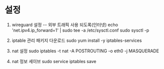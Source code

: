 
# 설정

1. wireguard 설정
-- 외부 트래픽 사용 되도록(인터넷)
echo 'net.ipv4.ip_forward=1' | sudo tee -a /etc/sysctl.conf
sudo sysctl -p

2. iptable 관리 패키지 다운로드 
sudo yum install -y iptables-services

3. nat 설정
sudo iptables -t nat -A POSTROUTING -o eth0 -j MASQUERADE


4. nat 정보 세이브
sudo service iptables save
